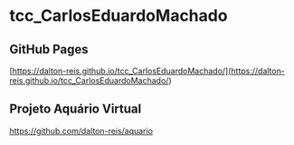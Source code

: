 # tcc_CarlosEduardoMachado

## GitHub Pages

[https://dalton-reis.github.io/tcc_CarlosEduardoMachado/](<https://dalton-reis.github.io/tcc_CarlosEduardoMachado/>)  

## Projeto Aquário Virtual

<https://github.com/dalton-reis/aquario>  

